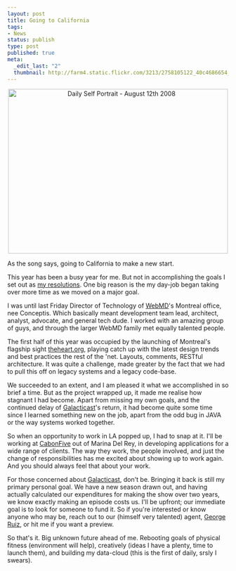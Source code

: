```yaml
--- 
layout: post
title: Going to California
tags: 
- News
status: publish
type: post
published: true
meta: 
  _edit_last: "2"
  thumbnail: http://farm4.static.flickr.com/3213/2758105122_40c4686654_s.jpg
---
```

<div style="text-align:center;">
<a href="http://www.flickr.com/photos/coderonin/2758105122/" title="Daily Self Portrait - August 12th 2008 by Rudy Jahchan, on Flickr" class="image"><img src="http://farm4.static.flickr.com/3213/2758105122_40c4686654.jpg" width="500" height="375" alt="Daily Self Portrait - August 12th 2008" /></a>
</div>

As the song says, going to California to make a new start.

This year has been a busy year for me. But not in accomplishing the goals I set out as <a href="http://www.rudyjahchan.com/2008/01/02/happy-new-year/">my resolutions</a>. One big reason is the my day-job began taking over more time as we moved on a major goal.

I was until last Friday Director of Technology of <a href="http://webmd.com/">WebMD</a>'s Montreal office, nee Conceptis. Which basically meant development team lead, architect, analyst, advocate, and general tech dude. I worked with an amazing group of guys, and through the larger WebMD family met equally talented people.

The first half of this year was occupied by the launching of Montreal's flagship sight <a href="http://www.theheart.org/">theheart.org</a>, playing catch up with the latest design trends and best practices the rest of the 'net. Layouts, comments, RESTful architecture. It was quite a challenge, made greater by the fact that we had to pull this off on legacy systems and a legacy code-base.
<!--more-->

We succeeded to an extent, and I am pleased it what we accomplished in so brief a time. But as the project wrapped up, it made me realise how stagnant I had become. Apart from missing my own goals, and the continued delay of <a href="http://galacticast.com/">Galacticast</a>'s return, it had become quite some time since I learned something new on the job, apart from the odd bug in JAVA or the way systems worked together.

So when an opportunity to work in LA popped up, I had to snap at it. I'll be working at <a href="http://carbonfive.com/">CabonFive</a> out of Marina Del Rey, in developing applications for a wide range of clients. The way they work, the people involved, and just the change of responsibilities has me excited about showing up to work again. And you should always feel that about your work.

For those concerned about <a href="http://galacticast.com/">Galacticast</a>, don't be. Bringing it back is still my primary personal goal. We have a new season drawn out, and having actually calculated our expenditures for making the show over two years, we know exactly making an episode costs us. I'll be upfront; our immediate goal is to look for someone to fund it. So if you're interested or know anyone who may be, reach out to our (himself very talented) agent, <a href="mailto:gruiz@icmtalent.com">George Ruiz</a>, or hit me if you want a preview.

So that's it. Big unknown future ahead of me. Rebooting goals of physical fitness (environment will help), creatively (ideas I have a plenty, time to launch them), and building my data-cloud (this is the first of daily, srsly I swears).

